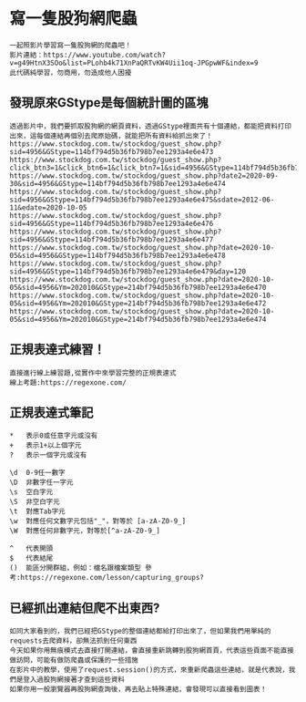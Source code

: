 # 寫一隻股狗網爬蟲
    一起照影片學習寫一隻股狗網的爬蟲吧！
    影片連結：https://www.youtube.com/watch?v=g49HtnX3SOo&list=PLohb4k71XnPaQRTvKW4Uii1oq-JPGpwWF&index=9
    此代碼純學習，勿商用，勿造成他人困擾

## 發現原來GStype是每個統計圖的區塊
    透過影片中，我們要抓取股狗網的網頁資料，透過GStype裡面共有十個連結，都能把資料打印出來，這每個連結再個別去爬原始碼，就能把所有資料給抓出來了！
    https://www.stockdog.com.tw/stockdog/guest_show.php?sid=4956&GStype=114bf794d5b36fb798b7ee1293a4e6e473
    https://www.stockdog.com.tw/stockdog/guest_show.php?click_btn3=1&click_btn6=1&click_btn7=1&sid=4956&GStype=114bf794d5b36fb798b7ee1293a4e6e471
    https://www.stockdog.com.tw/stockdog/guest_show.php?date2=2020-09-30&sid=4956&GStype=114bf794d5b36fb798b7ee1293a4e6e474
    https://www.stockdog.com.tw/stockdog/guest_show.php?sid=4956&GStype=114bf794d5b36fb798b7ee1293a4e6e475&sdate=2012-06-11&edate=2020-10-05
    https://www.stockdog.com.tw/stockdog/guest_show.php?sid=4956&GStype=114bf794d5b36fb798b7ee1293a4e6e476
    https://www.stockdog.com.tw/stockdog/guest_show.php?sid=4956&GStype=114bf794d5b36fb798b7ee1293a4e6e477
    https://www.stockdog.com.tw/stockdog/guest_show.php?date=2020-10-05&sid=4956&GStype=114bf794d5b36fb798b7ee1293a4e6e478
    https://www.stockdog.com.tw/stockdog/guest_show.php?sid=4956&GStype=114bf794d5b36fb798b7ee1293a4e6e479&day=120
    https://www.stockdog.com.tw/stockdog/guest_show.php?date=2020-10-05&sid=4956&Ym=202010&GStype=214bf794d5b36fb798b7ee1293a4e6e470
    https://www.stockdog.com.tw/stockdog/guest_show.php?date=2020-10-05&sid=4956&Ym=202010&GStype=214bf794d5b36fb798b7ee1293a4e6e472
    https://www.stockdog.com.tw/stockdog/guest_show.php?date=2020-10-05&sid=4956&Ym=202010&GStype=214bf794d5b36fb798b7ee1293a4e6e474

## 正規表達式練習！
    直接進行線上練習題,從實作中來學習完整的正規表達式
    線上考題:https://regexone.com/

## 正規表達式筆記
    *   表示0或任意字元或沒有
    +   表示1+以上個字元
    ?   表示一個字元或沒有
    
    \d  0-9任一數字
    \D  非數字任一字元
    \s  空白字元
    \S  非空白字元
    \t  對應Tab字元
    \w  對應任何文數字元包括"_"，對等於 [a-zA-Z0-9_]
    \W  對應任何非數字元，對等於[^a-zA-Z0-9_]

    ^   代表開頭
    $   代表結尾
    ()  能區分開群組，例如：檔名跟檔案類型 參考:https://regexone.com/lesson/capturing_groups?

## 已經抓出連結但爬不出東西?
    如同大家看到的，我們已經把GStype的整個連結都給打印出來了，但如果我們用單純的requests去爬資料，卻無法抓到任何東西
    今天如果你用無痕模式去直接打開連結，會直接重新跳轉到股狗網首頁，代表這些頁面不能直接做訪問，可能有做防爬蟲或保護的一些措施
    在影片中的教學，使用了request.session()的方式，來重新爬蟲這些連結，就是代表說，我們是登入過股狗網接著才查到這些資料
    如果你用一般瀏覽器再股狗網查詢後，再去貼上特殊連結，會發現可以直接看到圖表！
    